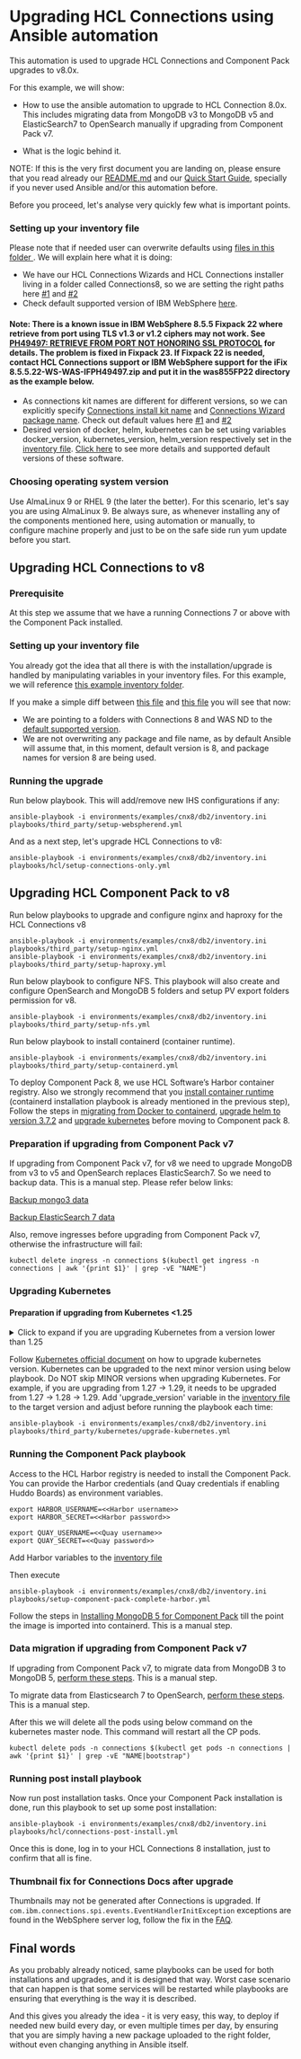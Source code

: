 # Upgrading HCL Connections using Ansible automation

This automation is used to upgrade HCL Connections and Component Pack upgrades to v8.0x.

For this example, we will show:

* How to use the ansible automation to upgrade to HCL Connection 8.0x. This includes migrating data from MongoDB v3 to MongoDB v5 and ElasticSearch7 to OpenSearch manually if upgrading from Component Pack v7.

* What is the logic behind it.

NOTE: If this is the very first document you are landing on, please ensure that you read already our [README.md](https://github.com/HCL-TECH-SOFTWARE/connections-automation/blob/main/README.md) and our [Quick Start Guide](https://github.com/HCL-TECH-SOFTWARE/connections-automation/blob/main/documentation/QUICKSTART.md), specially if you never used Ansible and/or this automation before.

Before you proceed, let's analyse very quickly few what is important points.

### Setting up your inventory file

Please note that if needed user can overwrite defaults using [files in this folder ](https://github.com/HCL-TECH-SOFTWARE/connections-automation/blob/main/environments/examples/cnx8/db2/). We will explain here what it is doing:

* We have our HCL Connections Wizards and HCL Connections installer living in a folder called Connections8, so we are setting the right paths here [#1](https://github.com/HCL-TECH-SOFTWARE/connections-automation/blob/main/environments/examples/cnx8/db2/group_vars/all.yml#L40) and [#2](https://github.com/HCL-TECH-SOFTWARE/connections-automation/blob/main/environments/examples/cnx8/db2/group_vars/all.yml#L47)
* Check default supported version of IBM WebSphere [here](https://github.com/HCL-TECH-SOFTWARE/connections-automation/blob/main/documentation/VARIABLES.md#was_fp_version:~:text=WebSphere%20Base%20version-,was_fp_version).

#### Note: There is a known issue in IBM WebSphere 8.5.5 Fixpack 22 where retrieve from port using TLS v1.3 or v1.2 ciphers may not work. See [PH49497: RETRIEVE FROM PORT NOT HONORING SSL PROTOCOL](https://www.ibm.com/support/pages/apar/PH49497) for details.  The problem is fixed in Fixpack 23.  If Fixpack 22 is needed, contact HCL Connections support or IBM WebSphere support for the iFix 8.5.5.22-WS-WAS-IFPH49497.zip and put it in the was855FP22 directory as the example below.
* As connections kit names are different for different versions, so we can explicitly specify [Connections install kit name](https://github.com/HCL-TECH-SOFTWARE/connections-automation/blob/main/environments/examples/cnx8/db2/group_vars/all.yml#L50) and [Connections Wizard package name](https://github.com/HCL-TECH-SOFTWARE/connections-automation/blob/main/environments/examples/cnx8/db2/group_vars/all.yml#L51). Check out default values here [#1](https://github.com/HCL-TECH-SOFTWARE/connections-automation/blob/main/documentation/VARIABLES.md#:~:text=location%20to%20download-,cnx_package) and [#2](https://github.com/HCL-TECH-SOFTWARE/connections-automation/blob/main/documentation/VARIABLES.md#:~:text=connections_wizards_package_name)
* Desired version of docker, helm, kubernetes can be set using variables docker_version, kubernetes_version, helm_version respectively set in the [inventory file](https://github.com/HCL-TECH-SOFTWARE/connections-automation/blob/main/environments/examples/cnx8/db2/group_vars/all.yml). [Click here](https://github.com/HCL-TECH-SOFTWARE/connections-automation/blob/main/documentation/VARIABLES.md) to see more details and supported default versions of these software.

### Choosing operating system version

Use AlmaLinux 9 or RHEL 9 (the later the better). For this scenario, let's say you are using AlmaLinux 9. Be always sure, as whenever installing any of the components mentioned here, using automation or manually, to configure machine properly and just to be on the safe side run yum update before you start.


## Upgrading HCL Connections to v8

### Prerequisite

At this step we assume that we have a running Connections 7 or above with the Component Pack installed.

### Setting up your inventory file

You already got the idea that all there is with the installation/upgrade is handled by manipulating variables in your inventory files.
For this example, we will reference [this example inventory folder](https://github.com/HCL-TECH-SOFTWARE/connections-automation/tree/main/environments/examples/cnx8/db2).

If you make a simple diff between [this file](https://github.com/HCL-TECH-SOFTWARE/connections-automation/blob/main/environments/examples/cnx8/db2/group_vars/all.yml) and [this file](https://github.com/HCL-TECH-SOFTWARE/connections-automation/blob/main/environments/examples/cnx7/db2/group_vars/all.yml) you will see that now:

* We are pointing to a folders with Connections 8 and WAS ND to the [default supported version](https://github.com/HCL-TECH-SOFTWARE/connections-automation/blob/main/documentation/VARIABLES.md#was_fp_version:~:text=WebSphere%20Base%20version-,was_fp_version).
* We are not overwriting any package and file name, as by default Ansible will assume that, in this moment, default version is 8, and package names for version 8 are being used.

### Running the upgrade

Run below playbook. This will add/remove new IHS configurations if any:

```
ansible-playbook -i environments/examples/cnx8/db2/inventory.ini playbooks/third_party/setup-webspherend.yml
```

And as a next step, let's upgrade HCL Connections to v8:

```
ansible-playbook -i environments/examples/cnx8/db2/inventory.ini playbooks/hcl/setup-connections-only.yml
```

## Upgrading HCL Component Pack to v8

Run below playbooks to upgrade and configure nginx and haproxy for the HCL Connections v8

```
ansible-playbook -i environments/examples/cnx8/db2/inventory.ini playbooks/third_party/setup-nginx.yml
ansible-playbook -i environments/examples/cnx8/db2/inventory.ini playbooks/third_party/setup-haproxy.yml
```

Run below playbook to configure NFS. This playbook will also create and configure OpenSearch and MongoDB 5 folders and setup PV export folders permission for v8.

```
ansible-playbook -i environments/examples/cnx8/db2/inventory.ini playbooks/third_party/setup-nfs.yml
```

Run below playbook to install containerd (container runtime).

```
ansible-playbook -i environments/examples/cnx8/db2/inventory.ini playbooks/third_party/setup-containerd.yml
```

To deploy Component Pack 8, we use HCL Software’s Harbor container registry. Also we strongly recommend that you [install container runtime](https://opensource.hcltechsw.com/connections-doc/admin/install/upgrade_considerations.html#section_sqh_ktx_bvb) (containerd installation playbook is already mentioned in the previous step), Follow the steps in [migrating from Docker to containerd](https://kubernetes.io/docs/tasks/administer-cluster/migrating-from-dockershim/change-runtime-containerd/), [upgrade helm to version 3.7.2](https://opensource.hcltechsw.com/connections-doc/admin/install/upgrade_considerations.html#section_bqv_2vx_bvb) and [upgrade kubernetes](https://opensource.hcltechsw.com/connections-doc/admin/install/upgrade_considerations.html#section_avm_v5x_bvb) before moving to Component pack 8.


### Preparation if upgrading from Component Pack v7
If upgrading from Component Pack v7, for v8 we need to upgrade MongoDB from v3 to v5 and OpenSearch replaces ElasticSearch7. So we need to backup data. This is a manual step. Please refer below links:

[Backup mongo3 data](https://opensource.hcltechsw.com/connections-doc/admin/install/cp_install_services_tasks.html#backup_mongo3)

[Backup ElasticSearch 7 data](https://opensource.hcltechsw.com/connections-doc/admin/install/cp_install_services_tasks.html#backup_es7)

Also, remove ingresses before upgrading from Component Pack v7, otherwise the infrastructure will fail:

```
kubectl delete ingress -n connections $(kubectl get ingress -n connections | awk '{print $1}' | grep -vE "NAME")
```

### Upgrading Kubernetes
#### Preparation if upgrading from Kubernetes <1.25
<details>
  <summary> Click to expand if you are upgrading Kubernetes from a version lower than 1.25 </summary>

>As PodSecurityPolicy was deprecated in Kubernetes v1.21, and removed from Kubernetes in v1.25, the following charts should be uninstalled before upgrading to Kubernetes v1.25.
>
>```
>k8s-psp
>infrastructure
>opensearch-master
>opensearch-data
>opensearch-client
>kudos-boards-cp
>```
>
>First, check if the chart is already deployed:
>```
>helm ls --namespace connections | grep <chart name> | grep -i DEPLOYED
>```
>
>If found, delete the chart using below command:
>```
>helm uninstall <chart name> --namespace connections
>```
>For more details see [PodSecurityPolicy is removed](https://github.com/kubernetes/kubernetes/blob/master/CHANGELOG/CHANGELOG-1.25.md#podsecuritypolicy-is-removed-pod-security-admission-graduates-to-stable).
>
>Ensure you reconfigure NFS by running playbook playbooks/third_party/setup-nfs.yml.
</details>

Follow [Kubernetes official document](https://kubernetes.io/docs/tasks/administer-cluster/kubeadm/kubeadm-upgrade/) on how to upgrade kubernetes version. Kubernetes can be upgraded to the next minor version using below playbook.  Do NOT skip MINOR versions when upgrading Kubernetes.   For example, if you are upgrading from 1.27 -> 1.29, it needs to be upgraded from 1.27 -> 1.28 -> 1.29.  Add 'upgrade_version' variable in the [inventory file](https://github.com/HCL-TECH-SOFTWARE/connections-automation/blob/main/environments/examples/cnx8/db2/group_vars/all.yml) to the target version and adjust before running the playbook each time:

```
ansible-playbook -i environments/examples/cnx8/db2/inventory.ini playbooks/third_party/kubernetes/upgrade-kubernetes.yml
```

### Running the Component Pack playbook
Access to the HCL Harbor registry is needed to install the Component Pack. You can provide the Harbor credentials (and Quay credentials if enabling Huddo Boards) as environment variables.

```
export HARBOR_USERNAME=<<Harbor username>>
export HARBOR_SECRET=<<Harbor password>>

export QUAY_USERNAME=<<Quay username>>
export QUAY_SECRET=<<Quay password>>
```

Add Harbor variables to the [inventory file](https://github.com/HCL-TECH-SOFTWARE/connections-automation/blob/main/environments/examples/cnx8/db2/group_vars/all.yml#L85-L86)

Then execute

```
ansible-playbook -i environments/examples/cnx8/db2/inventory.ini playbooks/setup-component-pack-complete-harbor.yml
```

Follow the steps in [Installing MongoDB 5 for Component Pack](https://opensource.hcltechsw.com/connections-doc/admin/install/installing_mongodb_5_for_component_pack_8.html) till the point the image is imported into containerd. This is a manual step.

### Data migration if upgrading from Component Pack v7
If upgrading from Component Pack v7, to migrate data from MongoDB 3 to MongoDB 5, [perform these steps](https://opensource.hcltechsw.com/connections-doc/admin/install/migrating_data_mongodb_v3_v5.html). This is a manual step.

To migrate data from Elasticsearch 7 to OpenSearch, [perform these steps](https://opensource.hcltechsw.com/connections-doc/admin/install/cp_migrate_data_from_es7_to_opensearch.html). This is a manual step.

After this we will delete all the pods using below command on the kubernetes master node. This command will restart all the CP pods.

```
kubectl delete pods -n connections $(kubectl get pods -n connections | awk '{print $1}' | grep -vE "NAME|bootstrap")
```

### Running post install playbook
Now run post installation tasks.  Once your Component Pack installation is done, run this playbook to set up some post installation:

```
ansible-playbook -i environments/examples/cnx8/db2/inventory.ini playbooks/hcl/connections-post-install.yml
```

Once this is done, log in to your HCL Connections 8 installation, just to confirm that all is fine.


### Thumbnail fix for Connections Docs after upgrade
Thumbnails may not be generated after Connections is upgraded.  If `com.ibm.connections.spi.events.EventHandlerInitException` exceptions are found in the WebSphere server log, follow the fix in the [FAQ](https://github.com/HCL-TECH-SOFTWARE/connections-automation/blob/main/documentation/FAQ.md#docs-thumbnails-stop-working-after-upgrading-connections-how-to-fix-that).



## Final words

As you probably already noticed, same playbooks can be used for both installations and upgrades, and it is designed that way. Worst case scenario that can happen is that some services will be restarted while playbooks are ensuring that everything is the way it is described.

And this gives you already the idea - it is very easy, this way, to deploy if needed new build every day, or even multiple times per day, by ensuring that you are simply having a new package uploaded to the right folder, without even changing anything in Ansible itself.

